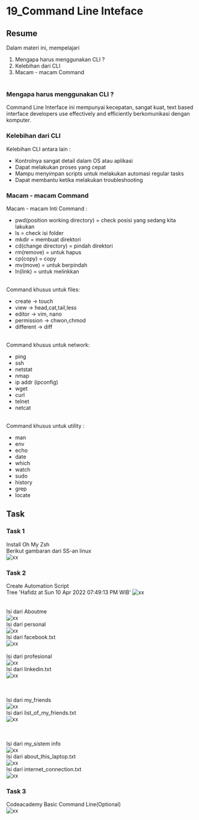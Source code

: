 # 19_Command Line Inteface

## Resume

Dalam materi ini, mempelajari <br />

1. Mengapa harus menggunakan CLI ? <br />
2. Kelebihan dari CLI<br />
3. Macam - macam Command <br /><br />

### Mengapa harus menggunakan CLI ?

Command Line Interface ini mempunyai kecepatan, sangat kuat, text based interface developers use effectively and efficiently berkomunikasi dengan komputer.

### Kelebihan dari CLI

Kelebihan CLI antara lain : <br />

- Kontrolnya sangat detail dalam OS atau aplikasi <br />
- Dapat melakukan proses yang cepat <br />
- Mampu menyimpan scripts untuk melakukan automasi regular tasks <br />
- Dapat membantu ketika melakukan troubleshooting <br />

### Macam - macam Command

Macam - macam Inti Command :<br />

- pwd(position working directory) = check posisi yang sedang kita lakukan<br />
- ls = check isi folder<br />
- mkdir = membuat direktori<br />
- cd(change directory) = pindah direktori<br />
- rm(remove) = untuk hapus<br />
- cp(copy) = copy<br />
- mv(move) = untuk berpindah<br />
- ln(link) = untuk melinkkan<br /><br />

Command khusus untuk files:<br />

- create -> touch<br />
- view -> head,cat,tail,less<br />
- editor -> vim, nano<br />
- permission -> chwon,chmod<br />
- different -> diff<br /><br />

Command khusus untuk network:<br />

- ping<br />
- ssh<br />
- netstat<br />
- nmap<br />
- ip addr (ipconfig)<br />
- wget<br />
- curl<br />
- telnet<br />
- netcat<br /><br />

Command khusus untuk utility :<br />

- man<br />
- env<br />
- echo<br />
- date<br />
- which<br />
- watch<br />
- sudo<br />
- history<br />
- grep<br />
- locate<br />

## Task

### Task 1

Install Oh My Zsh<br />
Berikut gambaran dari SS-an linux<br />
![xx]()<br />

### Task 2

Create Automation Script<br />
Tree 'Hafidz at Sun 10 Apr 2022 07:49:13 PM WIB'
![xx]()<br /><br /><br />
Isi dari Aboutme<br />
![xx]()<br />
Isi dari personal<br />
![xx]()<br />
Isi dari facebook.txt<br />
![xx]()<br /><br />
Isi dari profesional<br />
![xx]()<br />
Isi dari linkedin.txt<br />
![xx]()<br /><br /><br />

Isi dari my_friends<br />
![xx]()<br />
Isi dari list_of_my_friends.txt<br />
![xx]()<br /><br /><br />

Isi dari my_sistem info<br />
![xx]()<br />
Isi dari about_this_laptop.txt<br />
![xx]()<br />
Isi dari internet_connection.txt<br />
![xx]()<br />

### Task 3

Codeacademy Basic Command Line(Optional)<br />
![xx]()<br />
